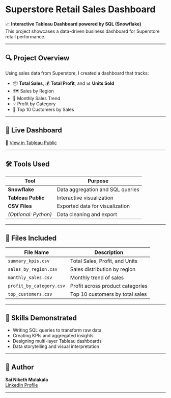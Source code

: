 # Superstore Retail Sales Dashboard

📈 **Interactive Tableau Dashboard powered by SQL (Snowflake)**  
This project showcases a data-driven business dashboard for Superstore retail performance.

---

## 🔍 Project Overview

Using sales data from Superstore, I created a dashboard that tracks:

- 📦 **Total Sales**, 💰 **Total Profit**, and 📊 **Units Sold**
- 🗺️ Sales by Region
- 📆 Monthly Sales Trend
- 💡 Profit by Category
- 🏅 Top 10 Customers by Sales

---

## 🚀 Live Dashboard

🔗 [View in Tableau Public](https://public.tableau.com/app/profile/sai.niketh.mulakala/viz/SuperstoreRetailsales/Dashboard1?publish=yes)

---

## 🛠️ Tools Used

| Tool         | Purpose                        |
|--------------|--------------------------------|
| **Snowflake**  | Data aggregation and SQL queries |
| **Tableau Public** | Interactive visualization |
| **CSV Files** | Exported data for visualization |
| *(Optional: Python)* | Data cleaning and export |

---

## 📁 Files Included

| File Name              | Description                        |
|------------------------|------------------------------------|
| `summary_kpis.csv`     | Total Sales, Profit, and Units     |
| `sales_by_region.csv`  | Sales distribution by region       |
| `monthly_sales.csv`    | Monthly trend of sales             |
| `profit_by_category.csv` | Profit across product categories |
| `top_customers.csv`    | Top 10 customers by total sales    |

---

## 🧠 Skills Demonstrated

- Writing SQL queries to transform raw data
- Creating KPIs and aggregated insights
- Designing multi-layer Tableau dashboards
- Data storytelling and visual interpretation

---

## 📌 Author

**Sai Niketh Mulakala**  
[LinkedIn Profile](https://www.linkedin.com/in/sai-niketh-mulakala)

---

